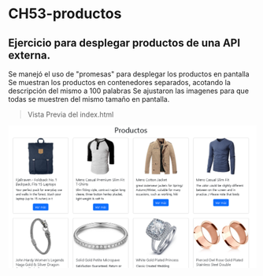 # CH53-productos
Ejercicio para desplegar productos de una API externa.
---
Se manejó el uso de "promesas" para desplegar los productos en pantalla
Se muestran los productos en contenedores separados, acotando la descripción del mismo a 100 palabras
Se ajustaron las imagenes para que todas se muestren del mismo tamaño en pantalla.

>Vista Previa del index.html

![Index](https://raw.githubusercontent.com/marulane/CH53-productos/main/assets/pagina-inicio.png)
